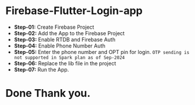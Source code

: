 # Firebase-Flutter-Login-app

- **Step-01:** Create Firebase Project
- **Step-02:** Add the App to the Firebase Project
- **Step-03:** Enable RTDB and Firebase Auth
- **Step-04:** Enable Phone Number Auth
- **Step-05:** Enter the phone number and OPT pin for login. `OTP sending is not supported in Spark plan as of Sep-2024`
- **Step-06:** Replace the lib file in the project
- **Step-07:** Run the App.

# Done Thank you.
